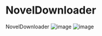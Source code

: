 # NovelDownloader
NovelDownloader
![image](https://github.com/user-attachments/assets/dffa8830-4b67-4297-bdcc-18b8cb3490ed)
![image](https://github.com/user-attachments/assets/7e173f2c-7d45-470d-b72a-0eb41e5bddcd)

